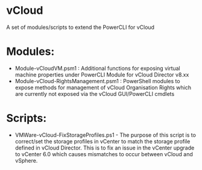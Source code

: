# vCloud
A set of modules/scripts to extend the PowerCLI for vCloud

# Modules:
* Module-vCloudVM.psm1 : Additional functions for exposing virtual machine properties under PowerCLI Module for vCloud Director v8.xx
* Module-vCloud-RightsManagement.psm1 : PowerShell modules to expose methods for management of vCloud Organisation Rights which are currently not exposed via the vCloud GUI/PowerCLI cmdlets

# Scripts:
* VMWare-vCloud-FixStorageProfiles.ps1 - The purpose of this script is to correct/set the storage profiles in vCenter to match the storage profile defined in vCloud Director. This is to fix an issue in the vCenter upgrade to vCenter 6.0 which causes mismatches to occur between vCloud and vSphere.
